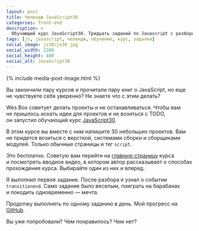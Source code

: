 ```yaml
---
layout: post
title: Челендж JavaScript30
categories: front-end
description: >
  Обучающий курс JavaScript30. Тридцать заданий по Javascript с разбором решений.
tags: [js, javascript, челендж, обучение, курс, задачки]
social_image: js30/js30.jpg
social_width: 1200
social_height: 480
social_alt: JavaScript30
---
```


{% include media-post-image.html %}

Вы&nbsp;закончили пару курсов и&nbsp;прочитали пару книг о&nbsp;JavaScript, но&nbsp;еще не&nbsp;чувствуете себя уверенно? Не&nbsp;знаете что с&nbsp;этим делать?

Wes Bos советует делать проекты и&nbsp;не&nbsp;останавливаться. Чтобы вам не&nbsp;пришлось искать идеи для проектов и&nbsp;не&nbsp;возиться с&nbsp;TODO, он&nbsp;запустил обучающий курс [JavaScript30][1].

В&nbsp;этом курсе вы&nbsp;вместе с&nbsp;ним напишите 30&nbsp;небольших проектов. Вам не&nbsp;придется возиться с&nbsp;версткой, системами сборки и&nbsp;сборщиками модулей. Только обычные страницы и&nbsp;тег `script`.

Это бесплатно. Советую вам перейти&nbsp;на [главную страницу][1] курса и&nbsp;посмотреть вводное видео, в&nbsp;котором автор рассказывает о&nbsp;способах прохождения курса. Выбирайте один из&nbsp;них и&nbsp;вперед.

Я&nbsp;выполнил первое задание. После разбора я&nbsp;узнал о&nbsp;событии `transitionend`. Само задание было веселым, поиграть на&nbsp;барабанах и&nbsp;покодить одновременно&nbsp;&mdash; мечта.

Продолжу выполнять по&nbsp;одному заданию в&nbsp;день. Мой прогресс&nbsp;на [GitHub][2].

Вы&nbsp;уже попробовали? Чем понравилось? Чем нет?

[1]: https://javascript30.com/
[2]: https://github.com/ymatuhin/JavaScript30/
[3]: https://twitter.com/search?q=%23javascript30
